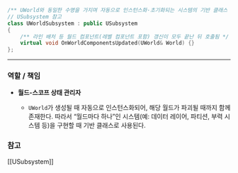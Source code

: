 ```cpp
/** UWorld와 동일한 수명을 가지며 자동으로 인스턴스화·초기화되는 시스템의 기반 클래스 */
// USubsystem 참고
class UWorldSubsystem : public USubsystem
{
    /** 라인 배처 등 월드 컴포넌트(레벨 컴포넌트 포함) 갱신이 모두 끝난 뒤 호출됨 */
    virtual void OnWorldComponentsUpdated(UWorld& World) {}
};
```
---
### 역할 / 책임
- **월드-스코프 상태 관리자**
    
    - `UWorld`가 생성될 때 자동으로 인스턴스화되어, 해당 월드가 파괴될 때까지 함께 존재한다. 따라서 “월드마다 하나”인 시스템(예: 데이터 레이어, 파티션, 부력 시스템 등)을 구현할 때 기반 클래스로 사용된다.

### 참고
[[USubsystem]]
